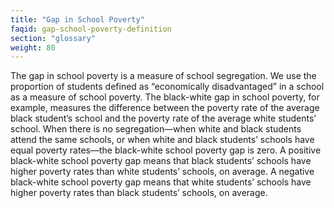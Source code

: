 ```yaml
---
title: "Gap in School Poverty"
faqid: gap-school-poverty-definition
section: "glossary" 
weight: 80
---
```

The gap in school poverty is a measure of school segregation. We use the proportion of students defined as “economically disadvantaged” in a school as a measure of school poverty. The black-white gap in school poverty, for example, measures the difference between the poverty rate of the average black student’s school and the poverty rate of the average white students’ school. When there is no segregation—when white and black students attend the same schools, or when white and black students’ schools have equal poverty rates—the black-white school poverty gap is zero. A positive black-white school poverty gap means that black students’ schools have higher poverty rates than white students’ schools, on average. A negative black-white school poverty gap means that white students’ schools have higher poverty rates than black students’ schools, on average.
